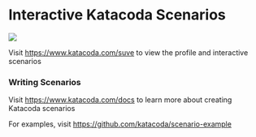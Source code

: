 # Interactive Katacoda Scenarios

[![](http://shields.katacoda.com/katacoda/suve/count.svg)](https://www.katacoda.com/suve "Get your profile on Katacoda.com")

Visit https://www.katacoda.com/suve to view the profile and interactive scenarios

### Writing Scenarios
Visit https://www.katacoda.com/docs to learn more about creating Katacoda scenarios

For examples, visit https://github.com/katacoda/scenario-example
